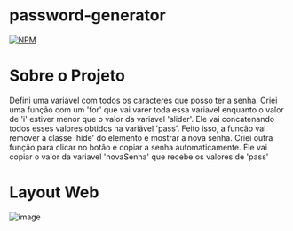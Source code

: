 # password-generator
[![NPM](https://img.shields.io/npm/l/react)](https://github.com/luuizalberto/password-generator/blob/main/LICENSE)

# Sobre o Projeto
Defini uma variável com todos os caracteres que posso ter a senha.
Criei uma função com um 'for' que vai varer toda essa variavel enquanto o valor de 'i' estiver menor que o valor da variavel 'slider'.
Ele vai concatenando todos esses valores obtidos na variável 'pass'.
Feito isso, a função vai remover a classe 'hide' do elemento e mostrar a nova senha.
Criei outra função para clicar no botão e copiar a senha automaticamente.
Ele vai copiar o valor da variavel 'novaSenha' que recebe os valores de 'pass'

# Layout Web
![image](https://github.com/luuizalberto/assets/blob/main/images/gerador-de-senha.png)
